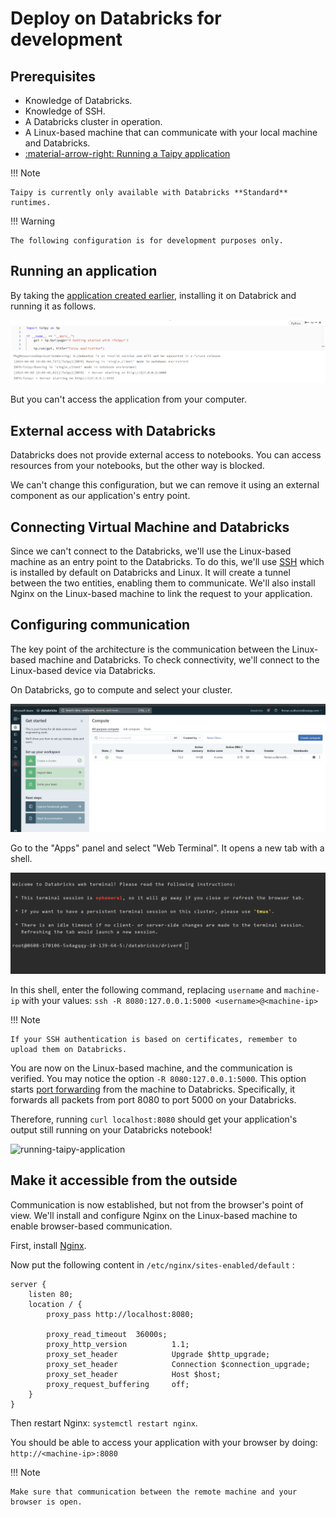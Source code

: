 # Deploy on Databricks for development

## Prerequisites

- Knowledge of Databricks.
- Knowledge of SSH.
- A Databricks cluster in operation.
- A Linux-based machine that can communicate with your local machine and Databricks.
- [:material-arrow-right: Running a Taipy application](../../run/index.md)

!!! Note

    Taipy is currently only available with Databricks **Standard** runtimes.


!!! Warning

    The following configuration is for development purposes only.


## Running an application

By taking the [application created earlier](../../run/index.md), installing it on Databrick and running it as follows.

![running-taipy-application](images/running-taipy-application.png)

But you can't access the application from your computer.

## External access with Databricks

Databricks does not provide external access to notebooks. You can access resources from your notebooks, but the other way is blocked.

We can't change this configuration, but we can remove it using an external component as our application's entry point.

## Connecting Virtual Machine and Databricks

Since we can't connect to the Databricks, we'll use the Linux-based machine as an entry point to the Databricks. To do this, we'll use [SSH](https://www.ssh.com) which is installed by default on Databricks and Linux. It will create a tunnel between the two entities, enabling them to communicate. We'll also install Nginx on the Linux-based machine to link the request to your application.

## Configuring communication

The key point of the architecture is the communication between the Linux-based machine and Databricks. To check connectivity, we'll connect to the Linux-based device via Databricks.

On Databricks, go to compute and select your cluster.

![databricks-clusters](images/databricks-clusters.png)

Go to the "Apps" panel and select "Web Terminal". It opens a new tab with a shell. 

![running-taipy-application](images/databricks-shell.png)

In this shell, enter the following command, replacing `username` and `machine-ip` with your values:
```ssh -R 8080:127.0.0.1:5000 <username>@<machine-ip>```

!!! Note

    If your SSH authentication is based on certificates, remember to upload them on Databricks.

You are now on the Linux-based machine, and the communication is verified. You may notice the option `-R 8080:127.0.0.1:5000`. This option starts [port forwarding](https://www.ssh.com/academy/ssh/tunneling-example) from the machine to Databricks. Specifically, it forwards all packets from port 8080 to port 5000 on your Databricks.

Therefore, running `curl localhost:8080` should get your application's output still running on your Databricks notebook!

![running-taipy-application](images/curl-app.png)


## Make it accessible from the outside

Communication is now established, but not from the browser's point of view. We'll install and configure Nginx on the Linux-based machine to enable browser-based communication. 

First, install [Nginx](https://www.nginx.com/resources/wiki/start/topics/tutorials/install/).

Now put the following content in `/etc/nginx/sites-enabled/default` :
```
server {
    listen 80;
    location / {
        proxy_pass http://localhost:8080;

        proxy_read_timeout  36000s;
        proxy_http_version          1.1;
        proxy_set_header            Upgrade $http_upgrade;
        proxy_set_header            Connection $connection_upgrade;
        proxy_set_header            Host $host;
        proxy_request_buffering     off;
    }
}
```

Then restart Nginx: `systemctl restart nginx`.

You should be able to access your application with your browser by doing: `http://<machine-ip>:8080`

!!! Note

    Make sure that communication between the remote machine and your browser is open.
